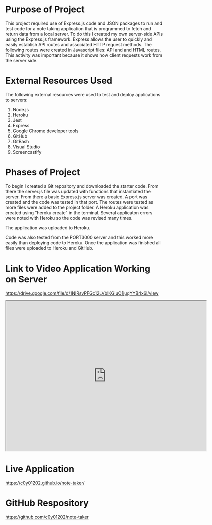 # Purpose of Project

This project required use of Express.js code and JSON packages to run and test code for a note taking application that is programmed to fetch and return data from a local server. To do this I created my own server-side APIs using the Express.js framework. Express allows the user to quickly and easily establish API routes and associated HTTP request methods. The following routes were created in Javascript files: API and and HTML routes. This activity was important because it shows how client requests work from the server side.

# External Resources Used

The following external resources were used to test and deploy applications to servers:

1. Node.js
2. Heroku
3. Jest
4. Express
5. Google Chrome developer tools
6. GitHub
7. GitBash
8. Visual Studio
9. Screencastify

# Phases of Project

To begin I created a Git repository and downloaded the starter code. From there the server.js file was updated with functions that instantiated the server. From there a basic Express.js server was created. A port was created and the code was tested in that port. The routes were tested as more files were added to the project folder. A Heroku application was created using "heroku create" in the terminal. Several applicaton errors were noted with Heroku so the code was revised many times.

The application was uploaded to Heroku.

Code was also tested from the PORT3000 server and this worked more easily than deploying code to Heroku. Once the application was finished all files were uploaded to Heroku and GitHub.

# Link to Video Application Working on Server

https://drive.google.com/file/d/1NIRsvPFGc12LVblKGIuO1juqYYBrlx6l/view

<iframe src="https://drive.google.com/file/d/1NIRsvPFGc12LVblKGIuO1juqYYBrlx6l/preview" width="640" height="480"></iframe>

# Live Application

https://c0y01202.github.io/note-taker/

# GitHub Respository

https://github.com/c0y01202/note-taker
